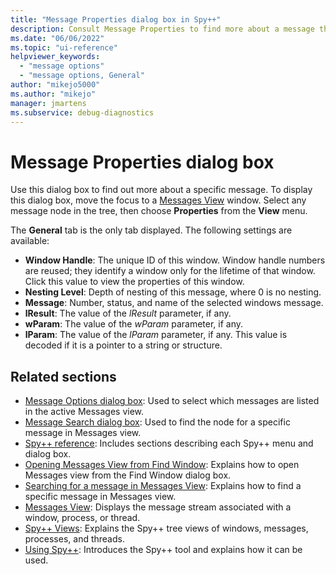 ```yaml
---
title: "Message Properties dialog box in Spy++"
description: Consult Message Properties to find more about a message than is shown in Messages View.
ms.date: "06/06/2022"
ms.topic: "ui-reference"
helpviewer_keywords:
  - "message options"
  - "message options, General"
author: "mikejo5000"
ms.author: "mikejo"
manager: jmartens
ms.subservice: debug-diagnostics
---
```

# Message Properties dialog box

Use this dialog box to find out more about a specific message. To display this dialog box, move the focus to a [Messages View](messages-view.md) window. Select any message node in the tree, then choose **Properties** from the **View** menu.

The **General** tab is the only tab displayed. The following settings are available:

- **Window Handle**: The unique ID of this window. Window handle numbers are reused; they identify a window only for the lifetime of that window. Click this value to view the properties of this window.
- **Nesting Level**: Depth of nesting of this message, where 0 is no nesting.
- **Message**: Number, status, and name of the selected windows message.
- **lResult**: The value of the *lResult* parameter, if any.
- **wParam**: The value of the *wParam* parameter, if any.
- **lParam**: The value of the *lParam* parameter, if any. This value is decoded if it is a pointer to a string or structure.

## Related sections

- [Message Options dialog box](message-options-dialog-box.md): Used to select which messages are listed in the active Messages view.
- [Message Search dialog box](message-search-dialog-box.md): Used to find the node for a specific message in Messages view.
- [Spy++ reference](spy-increment-reference.md): Includes sections describing each Spy++ menu and dialog box.
- [Opening Messages View from Find Window](how-to-open-messages-view-from-find-window.md): Explains how to open Messages view from the Find Window dialog box.
- [Searching for a message in Messages View](how-to-search-for-a-message-in-messages-view.md): Explains how to find a specific message in Messages view.
- [Messages View](messages-view.md): Displays the message stream associated with a window, process, or thread.
- [Spy++ Views](spy-increment-views.md): Explains the Spy++ tree views of windows, messages, processes, and threads.
- [Using Spy++](using-spy-increment.md): Introduces the Spy++ tool and explains how it can be used.